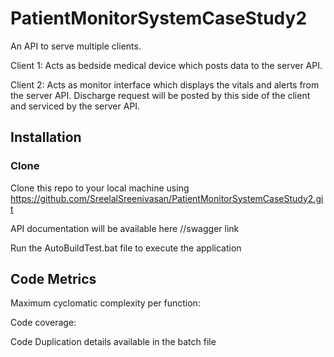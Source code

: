 # PatientMonitorSystemCaseStudy2

An API to serve multiple clients. 

Client 1: Acts as bedside medical device which posts data to the server API.

Client 2: Acts as monitor interface which displays the vitals and alerts from the server API. Discharge request will be posted by this side of the client and serviced by the server API.

## Installation

### Clone 

Clone this repo to your local machine using https://github.com/SreelalSreenivasan/PatientMonitorSystemCaseStudy2.git

API documentation will  be available here //swagger link

Run the AutoBuildTest.bat file to execute the application

## Code Metrics

Maximum cyclomatic complexity per function:

Code coverage:

Code Duplication details available in the batch file

